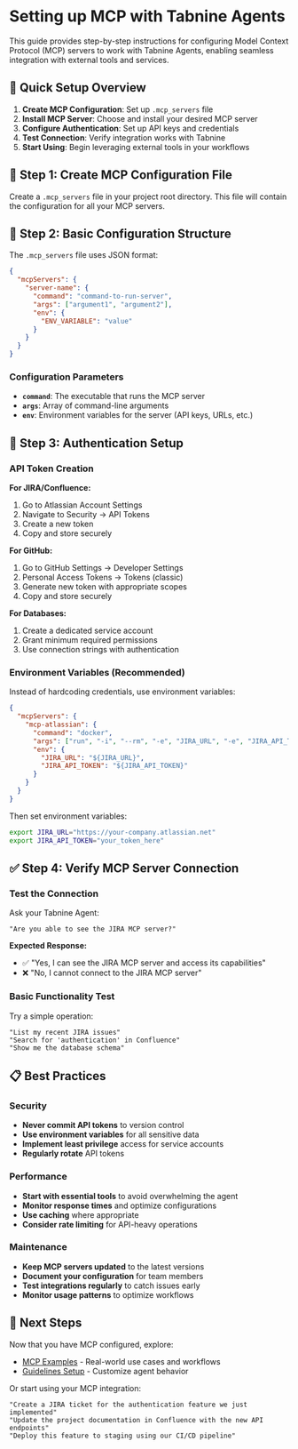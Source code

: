 # Setting up MCP with Tabnine Agents

This guide provides step-by-step instructions for configuring Model Context Protocol (MCP) servers to work with Tabnine Agents, enabling seamless integration with external tools and services.

## 🚀 Quick Setup Overview

1. **Create MCP Configuration**: Set up `.mcp_servers` file
2. **Install MCP Server**: Choose and install your desired MCP server
3. **Configure Authentication**: Set up API keys and credentials
4. **Test Connection**: Verify integration works with Tabnine
5. **Start Using**: Begin leveraging external tools in your workflows

## 📁 Step 1: Create MCP Configuration File

Create a `.mcp_servers` file in your project root directory. This file will contain the configuration for all your MCP servers.

## 🔧 Step 2: Basic Configuration Structure

The `.mcp_servers` file uses JSON format:

```json
{
  "mcpServers": {
    "server-name": {
      "command": "command-to-run-server",
      "args": ["argument1", "argument2"],
      "env": {
        "ENV_VARIABLE": "value"
      }
    }
  }
}
```

### Configuration Parameters

- **`command`**: The executable that runs the MCP server
- **`args`**: Array of command-line arguments
- **`env`**: Environment variables for the server (API keys, URLs, etc.)

## 🔐 Step 3: Authentication Setup

### API Token Creation

**For JIRA/Confluence:**
1. Go to Atlassian Account Settings
2. Navigate to Security → API Tokens
3. Create a new token
4. Copy and store securely

**For GitHub:**
1. Go to GitHub Settings → Developer Settings
2. Personal Access Tokens → Tokens (classic)
3. Generate new token with appropriate scopes
4. Copy and store securely

**For Databases:**
1. Create a dedicated service account
2. Grant minimum required permissions
3. Use connection strings with authentication

### Environment Variables (Recommended)

Instead of hardcoding credentials, use environment variables:

```json
{
  "mcpServers": {
    "mcp-atlassian": {
      "command": "docker",
      "args": ["run", "-i", "--rm", "-e", "JIRA_URL", "-e", "JIRA_API_TOKEN", "mcp-atlassian:latest"],
      "env": {
        "JIRA_URL": "${JIRA_URL}",
        "JIRA_API_TOKEN": "${JIRA_API_TOKEN}"
      }
    }
  }
}
```

Then set environment variables:
```bash
export JIRA_URL="https://your-company.atlassian.net"
export JIRA_API_TOKEN="your_token_here"
```

## ✅ Step 4: Verify MCP Server Connection

### Test the Connection

Ask your Tabnine Agent:

```
"Are you able to see the JIRA MCP server?"
```

**Expected Response:**
- ✅ "Yes, I can see the JIRA MCP server and access its capabilities"
- ❌ "No, I cannot connect to the JIRA MCP server"

### Basic Functionality Test

Try a simple operation:

```
"List my recent JIRA issues"
"Search for 'authentication' in Confluence"
"Show me the database schema"
```

## 📋 Best Practices

### Security
- **Never commit API tokens** to version control
- **Use environment variables** for all sensitive data
- **Implement least privilege** access for service accounts
- **Regularly rotate** API tokens

### Performance
- **Start with essential tools** to avoid overwhelming the agent
- **Monitor response times** and optimize configurations
- **Use caching** where appropriate
- **Consider rate limiting** for API-heavy operations

### Maintenance
- **Keep MCP servers updated** to the latest versions
- **Document your configuration** for team members
- **Test integrations regularly** to catch issues early
- **Monitor usage patterns** to optimize workflows

## 🔮 Next Steps

Now that you have MCP configured, explore:

- [MCP Examples](./mcp-examples.md) - Real-world use cases and workflows
- [Guidelines Setup](./guidelines-setup.md) - Customize agent behavior

Or start using your MCP integration:

```
"Create a JIRA ticket for the authentication feature we just implemented"
"Update the project documentation in Confluence with the new API endpoints"
"Deploy this feature to staging using our CI/CD pipeline"
```